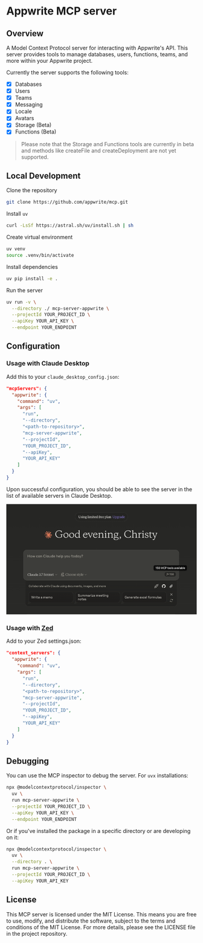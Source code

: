 # Appwrite MCP server

## Overview

A Model Context Protocol server for interacting with Appwrite's API. This server provides tools to manage databases, users, functions, teams, and more within your Appwrite project.

Currently the server supports the following tools:

- [x] Databases
- [x] Users
- [x] Teams
- [x] Messaging
- [x] Locale
- [x] Avatars
- [x] Storage (Beta)
- [x] Functions (Beta)

> Please note that the Storage and Functions tools are currently in beta and methods like createFile and createDeployment are not yet supported.

## Local Development

Clone the repository

```bash
git clone https://github.com/appwrite/mcp.git
```

Install `uv`

```bash
curl -LsSf https://astral.sh/uv/install.sh | sh
```

Create virtual environment

```bash
uv venv
source .venv/bin/activate
```

Install dependencies

```bash
uv pip install -e .
```

Run the server

```bash
uv run -v \
  --directory ./ mcp-server-appwrite \
  --projectId YOUR_PROJECT_ID \
  --apiKey YOUR_API_KEY \
  --endpoint YOUR_ENDPOINT
```

## Configuration

### Usage with Claude Desktop

Add this to your `claude_desktop_config.json`:

```json
"mcpServers": {
  "appwrite": {
    "command": "uv",
    "args": [
      "run",
      "--directory",
      "<path-to-repository>",
      "mcp-server-appwrite",
      "--projectId",
      "YOUR_PROJECT_ID",
      "--apiKey",
      "YOUR_API_KEY"
    ]
  }
}
```

Upon successful configuration, you should be able to see the server in the list of available servers in Claude Desktop.

![Claude Desktop Config](images/claude-desktop-integration.png)

### Usage with [Zed](https://github.com/zed-industries/zed)

Add to your Zed settings.json:

```json
"context_servers": {
  "appwrite": {
    "command": "uv",
    "args": [
      "run",
      "--directory",
      "<path-to-repository>",
      "mcp-server-appwrite",
      "--projectId",
      "YOUR_PROJECT_ID",
      "--apiKey",
      "YOUR_API_KEY"
    ]
  }
}
```

## Debugging

You can use the MCP inspector to debug the server. For `uvx` installations:

```bash
npx @modelcontextprotocol/inspector \
  uv \
  run mcp-server-appwrite \
  --projectId YOUR_PROJECT_ID \
  --apiKey YOUR_API_KEY \
  --endpoint YOUR_ENDPOINT
```

Or if you've installed the package in a specific directory or are developing on it:

```bash
npx @modelcontextprotocol/inspector \
  uv \
  --directory . \
  run mcp-server-appwrite \
  --projectId YOUR_PROJECT_ID \
  --apiKey YOUR_API_KEY
```

## License

This MCP server is licensed under the MIT License. This means you are free to use, modify, and distribute the software, subject to the terms and conditions of the MIT License. For more details, please see the LICENSE file in the project repository.
